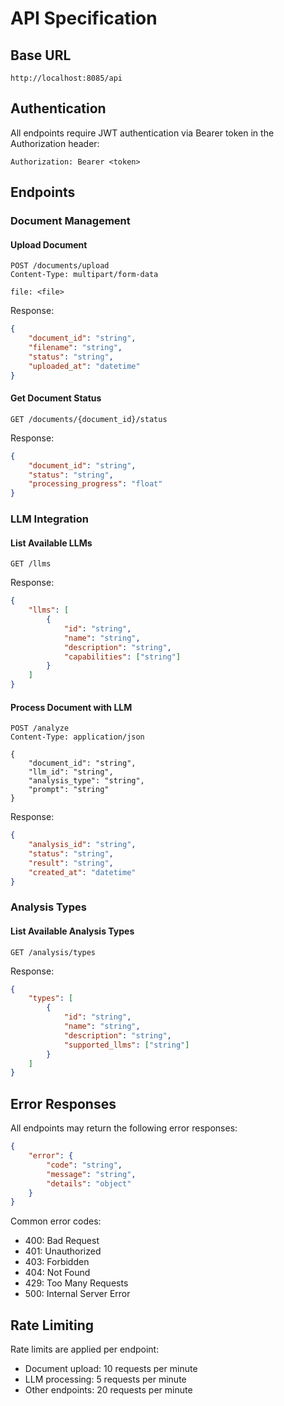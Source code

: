 # API Specification

## Base URL

```
http://localhost:8085/api
```

## Authentication

All endpoints require JWT authentication via Bearer token in the Authorization header:

```
Authorization: Bearer <token>
```

## Endpoints

### Document Management

#### Upload Document

```http
POST /documents/upload
Content-Type: multipart/form-data

file: <file>
```

Response:

```json
{
    "document_id": "string",
    "filename": "string",
    "status": "string",
    "uploaded_at": "datetime"
}
```

#### Get Document Status

```http
GET /documents/{document_id}/status
```

Response:

```json
{
    "document_id": "string",
    "status": "string",
    "processing_progress": "float"
}
```

### LLM Integration

#### List Available LLMs

```http
GET /llms
```

Response:

```json
{
    "llms": [
        {
            "id": "string",
            "name": "string",
            "description": "string",
            "capabilities": ["string"]
        }
    ]
}
```

#### Process Document with LLM

```http
POST /analyze
Content-Type: application/json

{
    "document_id": "string",
    "llm_id": "string",
    "analysis_type": "string",
    "prompt": "string"
}
```

Response:

```json
{
    "analysis_id": "string",
    "status": "string",
    "result": "string",
    "created_at": "datetime"
}
```

### Analysis Types

#### List Available Analysis Types

```http
GET /analysis/types
```

Response:

```json
{
    "types": [
        {
            "id": "string",
            "name": "string",
            "description": "string",
            "supported_llms": ["string"]
        }
    ]
}
```

## Error Responses

All endpoints may return the following error responses:

```json
{
    "error": {
        "code": "string",
        "message": "string",
        "details": "object"
    }
}
```

Common error codes:

- 400: Bad Request
- 401: Unauthorized
- 403: Forbidden
- 404: Not Found
- 429: Too Many Requests
- 500: Internal Server Error

## Rate Limiting

Rate limits are applied per endpoint:

- Document upload: 10 requests per minute
- LLM processing: 5 requests per minute
- Other endpoints: 20 requests per minute
